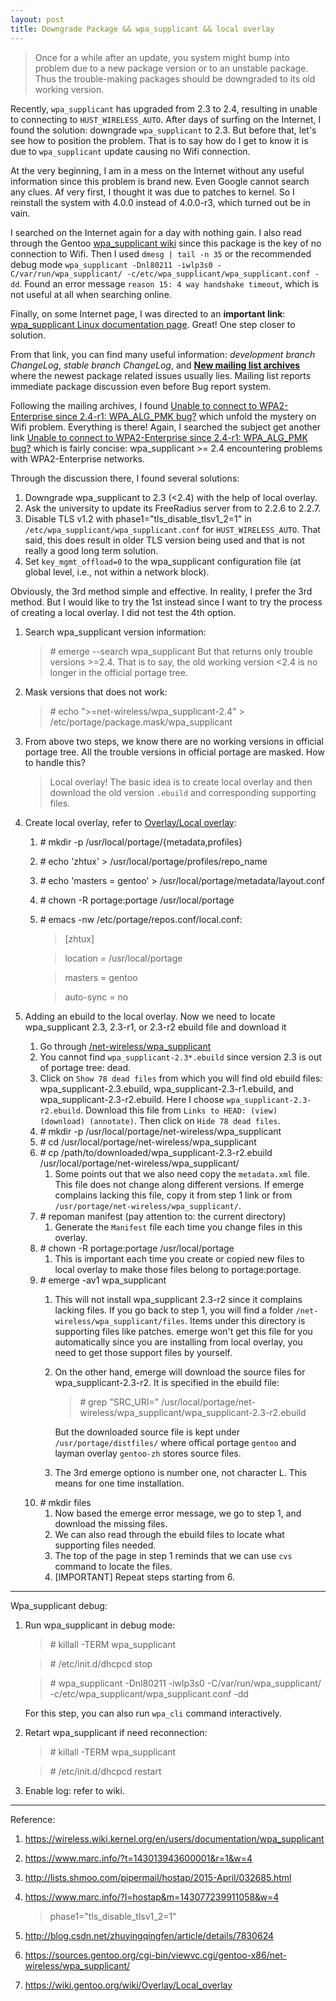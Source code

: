 ```yaml
---
layout: post
title: Downgrade Package && wpa_supplicant && local overlay
---
```


> Once for a while after an update, you system might bump into problem due to a new package version or to an unstable package. Thus the trouble-making packages should be downgraded to its old working version.

Recently, `wpa_supplicant` has upgraded from 2.3 to 2.4, resulting in unable to connecting to `HUST_WIRELESS_AUTO`. After days of surfing on the Internet, I found the solution: downgrade `wpa_supplicant` to 2.3. But before that, let's see how to position the problem. That is to say how do I get to know it is due to `wpa_supplicant` update causing no Wifi connection.

At the very beginning, I am in a mess on the Internet without any useful information since this problem is brand new. Even Google cannot search any clues. Af very first, I thought it was due to patches to kernel. So I reinstall the system with 4.0.0 instead of 4.0.0-r3, which turned out be in vain.

I searched on the Internet again for a day with nothing gain. I also read through the Gentoo [wpa_supplicant wiki](https://wiki.gentoo.org/wiki/Wpa_supplicant) since this package is the key of no connection to Wifi. Then I used `dmesg | tail -n 35` or the recommended debug mode `wpa_supplicant -Dnl80211 -iwlp3s0 -C/var/run/wpa_supplicant/ -c/etc/wpa_supplicant/wpa_supplicant.conf -dd`. Found an error message `reason 15: 4 way handshake timeout`, which is not useful at all when searching online.

Finally, on some Internet page, I was directed to an __important link__: [wpa_supplicant Linux documentation page](https://wireless.wiki.kernel.org/en/users/documentation/wpa_supplicant). Great! One step closer to solution.

From that link, you can find many useful information: _development branch ChangeLog_, _stable branch ChangeLog_, and [__New mailing list archives__](http://lists.shmoo.com/pipermail/hostap/) where the newest package related issues usually lies. Mailing list reports immediate package discussion even before Bug report system.

Following the mailing archives, I found [Unable to connect to WPA2-Enterprise since 2.4-r1: WPA\_ALG_PMK bug?](http://lists.shmoo.com/pipermail/hosfftap/2015-April/032685.html) which unfold the mystery on Wifi problem. Everything is there! Again, I searched the subject get another link [Unable to connect to WPA2-Enterprise since 2.4-r1: WPA\_ALG_PMK bug?](https://www.marc.info/?t=143013943600001&r=1&w=4) which is fairly concise: wpa_supplicant >= 2.4 encountering problems with WPA2-Enterprise networks.

Through the discussion there, I found several solutions:

1. Downgrade wpa_supplicant to 2.3 (<2.4) with the help of local overlay.
2. Ask the university to update its FreeRadius server from to 2.2.6 to 2.2.7.
3. Disable TLS v1.2 with phase1="tls\_disable\_tlsv1\_2=1" in `/etc/wpa_supplicant/wpa_supplicant.conf` for `HUST_WIRELESS_AUTO`. That said, this does result in older TLS version being used and that is not really a good long term
solution.
4. Set `key_mgmt_offload=0` to the wpa_supplicant configuration file (at global level, i.e., not within a network block).

Obviously, the 3rd method simple and effective. In reality, I prefer the 3rd method.  But I would like to try the 1st instead since I want to try the process of creating a local overlay. I did not test the 4th option.

1. Search wpa_supplicant version information:

    >_#_ emerge --search wpa_supplicant
    But that returns only trouble versions >=2.4. That is to say, the old working version <2.4 is no longer in the official portage tree.
2. Mask versions that does not work:

    >_#_ echo ">=net-wireless/wpa\_supplicant-2.4" > /etc/portage/package.mask/wpa_supplicant
3. From above two steps, we know there are no working versions in official portage tree. All the trouble versions in official portage are masked. How to handle this?

    > Local overlay! The basic idea is to create local overlay and then download the old version `.ebuild` and corresponding supporting files.
4. Create local overlay, refer to [Overlay/Local overlay](https://wiki.gentoo.org/wiki/Overlay/Local_overlay):
    1. _#_ mkdir -p /usr/local/portage/{metadata,profiles}
    2. _#_ echo 'zhtux' > /usr/local/portage/profiles/repo_name
    3. _#_ echo 'masters = gentoo' > /usr/local/portage/metadata/layout.conf
    4. _#_ chown -R portage:portage /usr/local/portage
    5. _#_ emacs -nw /etc/portage/repos.conf/local.conf:

        >[zhtux]
	
        >location = /usr/local/portage
	
        >masters = gentoo
	
        >auto-sync = no
5. Adding an ebuild to the local overlay. Now we need to locate wpa_supplicant 2.3, 2.3-r1, or 2.3-r2 ebuild file and download it
    1. Go through [/net-wireless/wpa_supplicant](https://sources.gentoo.org/cgi-bin/viewvc.cgi/gentoo-x86/net-wireless/wpa_supplicant/)
    2. You cannot find `wpa_supplicant-2.3*.ebuild` since version 2.3 is out of portage tree: dead.
    3. Click on `Show 78 dead files` from which you will find old ebuild files: wpa_supplicant-2.3.ebuild, wpa_supplicant-2.3-r1.ebuild, and wpa_supplicant-2.3-r2.ebuild. Here I choose `wpa_supplicant-2.3-r2.ebuild`. Download this file from `Links to HEAD: (view) (download) (annotate)`. Then click on `Hide 78 dead files`.
    4. _#_ mkdir -p /usr/local/portage/net-wireless/wpa\_supplicant
    4. _#_ cd /usr/local/portage/net-wireless/wpa_supplicant
    5. _#_ cp /path/to/downloaded/wpa\_supplicant-2.3-r2.ebuild /usr/local/portage/net-wireless/wpa_supplicant/
        1. Some points out that we also need copy the `metadata.xml` file. This file does not change along different versions. If emerge complains lacking this file, copy it from step 1 link or from `/usr/portage/net-wireless/wpa_supplicant/`.
    6. _#_ repoman manifest (pay attention to: the current directory)
        1. Generate the `Manifest` file each time you change files in this overlay.
    7. _#_ chown -R portage:portage /usr/local/portage
        1. This is important each time you create or copied new files to local overlay to make those files belong to portage:portage.
    8. _#_ emerge -av1 wpa_supplicant
        1. This will not install wpa\_supplicant 2.3-r2 since it complains lacking files. If you go back to step 1, you will find a folder `/net-wireless/wpa_supplicant/files`. Items under this directory is supporting files like patches. emerge won't get this file for you automatically since you are installing from local overlay, you need to get those support files by yourself.
        2. On the other hand, emerge will download the source files for wpa_supplicant-2.3-r2. It is specified in the ebuild file:

            >_#_ grep "SRC\_URI=" /usr/local/portage/net-wireless/wpa\_supplicant/wpa_supplicant-2.3-r2.ebuild

            But the downloaded source file is kept under `/usr/portage/distfiles/` where offical portage `gentoo` and layman overlay `gentoo-zh` stores source files.
        3. The 3rd emerge optiono is number one, not character L. This means for one time installation.
    9. _#_ mkdir files
        1. Now based the emerge error message, we go to step 1, and download the missing files.
        2. We can also read through the ebuild files to locate what supporting files needed.
        3. The top of the page in step 1 reminds that we can use `cvs` command to locate the files.
        4. [IMPORTANT] Repeat steps starting from 6.

---
Wpa_supplicant debug:

1. Run wpa_supplicant in debug mode:

    > _#_ killall -TERM wpa_supplicant

    > _#_ /etc/init.d/dhcpcd stop

    > _#_ wpa\_supplicant -Dnl80211 -iwlp3s0 -C/var/run/wpa\_supplicant/ -c/etc/wpa\_supplicant/wpa_supplicant.conf -dd

    For this step, you can also run `wpa_cli` command interactively.
2. Retart wpa_supplicant if need reconnection:

    > _#_ killall -TERM wpa_supplicant

    > _#_ /etc/init.d/dhcpcd restart
3. Enable log: refer to wiki.

---
Reference:

1. https://wireless.wiki.kernel.org/en/users/documentation/wpa_supplicant
2. https://www.marc.info/?t=143013943600001&r=1&w=4
3. http://lists.shmoo.com/pipermail/hostap/2015-April/032685.html
4. https://www.marc.info/?l=hostap&m=143077239911058&w=4

    >phase1="tls\_disable\_tlsv1_2=1"
5. http://blog.csdn.net/zhuyingqingfen/article/details/7830624
6. https://sources.gentoo.org/cgi-bin/viewvc.cgi/gentoo-x86/net-wireless/wpa_supplicant/
7. https://wiki.gentoo.org/wiki/Overlay/Local_overlay
